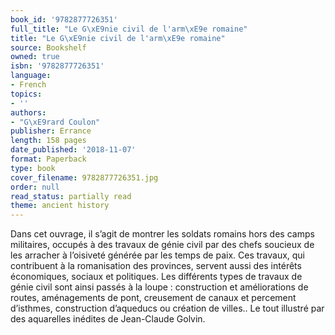```yaml
---
book_id: '9782877726351'
full_title: "Le G\xE9nie civil de l'arm\xE9e romaine"
title: "Le G\xE9nie civil de l'arm\xE9e romaine"
source: Bookshelf
owned: true
isbn: '9782877726351'
language:
- French
topics:
- ''
authors:
- "G\xE9rard Coulon"
publisher: Errance
length: 158 pages
date_published: '2018-11-07'
format: Paperback
type: book
cover_filename: 9782877726351.jpg
order: null
read_status: partially read
theme: ancient history
---
```

Dans cet ouvrage, il s’agit de montrer les soldats romains hors des camps militaires, occupés à des travaux de génie civil par des chefs soucieux de les arracher à l’oisiveté générée par les temps de paix. Ces travaux, qui contribuent à la romanisation des provinces, servent aussi des intérêts économiques, sociaux et politiques. Les différents types de travaux de génie civil sont ainsi passés à la loupe : construction et améliorations de routes, aménagements de pont, creusement de canaux et percement d’isthmes, construction d’aqueducs ou création de villes.. Le tout illustré par des aquarelles inédites de Jean-Claude Golvin.
